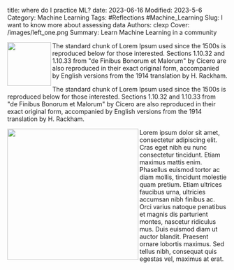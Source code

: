 title: where do I practice ML?
date: 2023-06-16
Modified: 2023-5-6
Category: Machine Learning
Tags: #Reflections  #Machine_Learning
Slug: I want to know more about assessing data
Authors: clexp
Cover: /images/left_one.png
Summary: Learn Machine Learning in a community

<img align="left" width="100" height="100" src=/images/Chris_pop_art.jpg>The standard chunk of Lorem Ipsum used since the 1500s is reproduced below for those interested. Sections 1.10.32 and 1.10.33 from "de Finibus Bonorum et Malorum" by Cicero are also reproduced in their exact original form, accompanied by English versions from the 1914 translation by H. Rackham.

The standard chunk of Lorem Ipsum used since the 1500s is reproduced below for those interested. Sections 1.10.32 and 1.10.33 from "de Finibus Bonorum et Malorum" by Cicero are also reproduced in their exact original form, accompanied by English versions from the 1914 translation by H. Rackham.

<img align="left"  width="300" height="auto" src=/images/Chris_pop_art.jpg>
Lorem ipsum dolor sit amet, consectetur adipiscing elit. Cras eget nibh eu nunc consectetur tincidunt. Etiam maximus mattis enim. Phasellus euismod tortor ac diam mollis, tincidunt molestie quam pretium. Etiam ultrices faucibus urna, ultricies accumsan nibh finibus ac. Orci varius natoque penatibus et magnis dis parturient montes, nascetur ridiculus mus. Duis euismod diam ut auctor blandit. Praesent ornare lobortis maximus. Sed tellus nibh, consequat quis egestas vel, maximus at erat.
